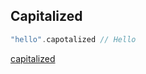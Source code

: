 ## Capitalized

```swift
"hello".capotalized // Hello
```

[capitalized](https://developer.apple.com/documentation/foundation/nsstring/1416784-capitalized)
